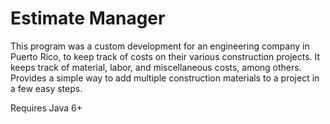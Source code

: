 # Estimate Manager

This program was a custom development for an engineering company in Puerto Rico, to keep track of costs on their various construction projects.
It keeps track of material, labor, and miscellaneous costs, among others. Provides a simple way to add multiple construction materials to a project in a few easy steps. 

Requires Java 6+
